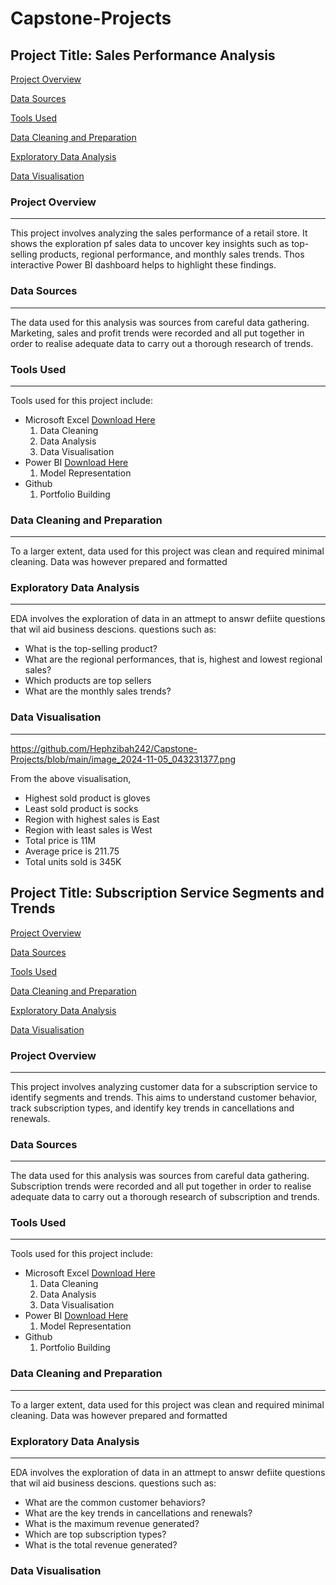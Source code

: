 # Capstone-Projects

## Project Title: Sales Performance Analysis

[Project Overview](#Project-Overview)

[Data Sources](#Data-Sources)

[Tools Used](#Tools-Used)

[Data Cleaning and Preparation](#Data-Cleaning-and-Preparation)

[Exploratory Data Analysis](#Exploratory-Data-Analysis)

[Data Visualisation](#Data-Visualisation)


### Project Overview
---
This project involves analyzing the sales performance of a retail store. It shows the exploration pf sales data to uncover key insights such as top-selling products, regional performance, and monthly sales trends. Thos interactive Power BI dashboard helps to highlight these findings.

### Data Sources
---
The data used for this analysis was sources from careful data gathering. Marketing, sales and profit trends were recorded and all put together in order to realise adequate data to carry out a thorough research of trends.

### Tools Used
---
Tools used for this project include:
- Microsoft Excel [Download Here](https://www.microsoft.com)
  1. Data Cleaning
  2. Data Analysis
  3. Data Visualisation
- Power BI [Download Here](https://www.microsoft.com)
  1. Model Representation
- Github
  1. Portfolio Building

### Data Cleaning and Preparation
---
To a larger extent, data used for this project was clean and required minimal cleaning. Data was however prepared and formatted 

### Exploratory Data Analysis
---
EDA involves the exploration of data in an attmept to answr defiite questions that wil aid business descions. questions such as:
- What is the top-selling product?
- What are the regional performances, that is, highest  and lowest regional sales?
- Which products are top sellers
- What are the monthly sales trends?

### Data Visualisation
---
https://github.com/Hephzibah242/Capstone-Projects/blob/main/image_2024-11-05_043231377.png

From the above visualisation, 
- Highest sold product is gloves
- Least sold product is socks
- Region with highest sales is East
- Region with least sales is West
- Total price is 11M
- Average price is 211.75
- Total units sold is 345K






## Project Title: Subscription Service Segments and Trends


[Project Overview](#Project-Overview)

[Data Sources](#Data-Sources)

[Tools Used](#Tools-Used)

[Data Cleaning and Preparation](#Data-Cleaning-and-Preparation)

[Exploratory Data Analysis](#Exploratory-Data-Analysis)

[Data Visualisation](#Data-Visualisation)



### Project Overview
---
This project involves analyzing customer data for a subscription service to identify segments and trends. This aims to understand customer behavior, track subscription types, and identify key trends in cancellations and renewals. 

### Data Sources
---
The data used for this analysis was sources from careful data gathering. Subscription trends were recorded and all put together in order to realise adequate data to carry out a thorough research of subscription and trends.

### Tools Used
---
Tools used for this project include:
- Microsoft Excel [Download Here](https://www.microsoft.com)
  1. Data Cleaning
  2. Data Analysis
  3. Data Visualisation
- Power BI [Download Here](https://www.microsoft.com)
  1. Model Representation
- Github
  1. Portfolio Building

### Data Cleaning and Preparation
---
To a larger extent, data used for this project was clean and required minimal cleaning. Data was however prepared and formatted 

### Exploratory Data Analysis
---
EDA involves the exploration of data in an attmept to answr defiite questions that wil aid business descions. questions such as:
- What are the common customer behaviors?
- What are the key trends in cancellations and renewals?
- What is the maximum revenue generated?
- Which are top subscription types?
- What is the total revenue generated?

### Data Visualisation
